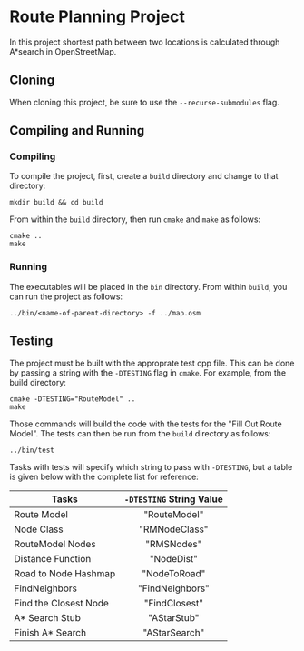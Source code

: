 # Route Planning Project 

In this project shortest path between two locations is calculated through A*search in OpenStreetMap. 

## Cloning

When cloning this project, be sure to use the `--recurse-submodules` flag.

## Compiling and Running

### Compiling
To compile the project, first, create a `build` directory and change to that directory:
```
mkdir build && cd build
```
From within the `build` directory, then run `cmake` and `make` as follows:
```
cmake ..
make
```
### Running
The executables will be placed in the `bin` directory. From within `build`, you can run the project as follows:
```
../bin/<name-of-parent-directory> -f ../map.osm
```

## Testing

The project must be built with the approprate test cpp file. This can be done by passing a string with the `-DTESTING` flag in `cmake`. For example, from the build directory:
```
cmake -DTESTING="RouteModel" ..
make
```
Those commands will build the code with the tests for the "Fill Out Route Model". The tests can then be run from the `build` directory as follows:
```
../bin/test
```
Tasks with tests will specify which string to pass with `-DTESTING`, but a table is given below with the complete list for reference:

| Tasks                       | `-DTESTING` String Value |
|-----------------------------|:------------------------:|
| Route Model                 |       "RouteModel"       |
| Node Class                  |       "RMNodeClass"      |
| RouteModel Nodes            |        "RMSNodes"        |
| Distance Function           |        "NodeDist"        |
| Road to Node Hashmap        |       "NodeToRoad"       |
| FindNeighbors               |      "FindNeighbors"     |
| Find the Closest Node       |       "FindClosest"      |
| A\* Search Stub             |        "AStarStub"       |
| Finish A\* Search           |       "AStarSearch"      |

